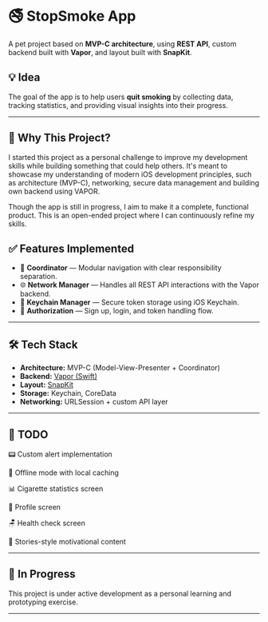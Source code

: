 # 🚭 StopSmoke App

A pet project based on **MVP-C architecture**, using **REST API**, custom backend built with **Vapor**, and layout built with **SnapKit**.

## 💡 Idea

The goal of the app is to help users **quit smoking** by collecting data, tracking statistics, and providing visual insights into their progress.

---

## 💬 Why This Project?

I started this project as a personal challenge to improve my development skills while building something that could help others. It's meant to showcase my understanding of modern iOS development principles, such as architecture (MVP-C), networking, secure data management and building own backend using VAPOR. 

Though the app is still in progress, I aim to make it a complete, functional product. This is an open-ended project where I can continuously refine my skills.

## ✅ Features Implemented

- 🎯 **Coordinator** — Modular navigation with clear responsibility separation.
- 🌐 **Network Manager** — Handles all REST API interactions with the Vapor backend.
- 🔐 **Keychain Manager** — Secure token storage using iOS Keychain.
- 🔑 **Authorization** — Sign up, login, and token handling flow.

---

## 🛠️ Tech Stack

- **Architecture:** MVP-C (Model-View-Presenter + Coordinator)
- **Backend:** [Vapor (Swift)](https://vapor.codes)
- **Layout:** [SnapKit](https://github.com/SnapKit/SnapKit)
- **Storage:** Keychain, CoreData
- **Networking:** URLSession + custom API layer

---

## 📌 TODO

📟 Custom alert implementation

📴 Offline mode with local caching

📊 Cigarette statistics screen

👤 Profile screen

🪑 Health check screen

🎥 Stories-style motivational content

---

## 🚧 In Progress

This project is under active development as a personal learning and prototyping exercise.  

---

